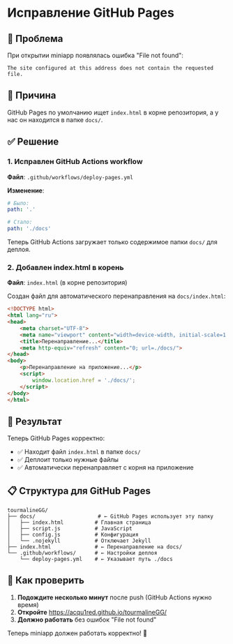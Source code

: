 # Исправление GitHub Pages

## 🐛 Проблема
При открытии miniapp появлялась ошибка "File not found":
```
The site configured at this address does not contain the requested file.
```

## 🔧 Причина
GitHub Pages по умолчанию ищет `index.html` в корне репозитория, а у нас он находится в папке `docs/`.

## ✅ Решение

### 1. Исправлен GitHub Actions workflow
**Файл**: `.github/workflows/deploy-pages.yml`

**Изменение**:
```yaml
# Было:
path: '.'

# Стало:
path: './docs'
```

Теперь GitHub Actions загружает только содержимое папки `docs/` для деплоя.

### 2. Добавлен index.html в корень
**Файл**: `index.html` (в корне репозитория)

Создан файл для автоматического перенаправления на `docs/index.html`:
```html
<!DOCTYPE html>
<html lang="ru">
<head>
    <meta charset="UTF-8">
    <meta name="viewport" content="width=device-width, initial-scale=1.0">
    <title>Перенаправление...</title>
    <meta http-equiv="refresh" content="0; url=./docs/">
</head>
<body>
    <p>Перенаправление на приложение...</p>
    <script>
        window.location.href = './docs/';
    </script>
</body>
</html>
```

## 🚀 Результат

Теперь GitHub Pages корректно:
- ✅ Находит файл `index.html` в папке `docs/`
- ✅ Деплоит только нужные файлы
- ✅ Автоматически перенаправляет с корня на приложение

## 📋 Структура для GitHub Pages

```
tourmalineGG/
├── docs/                    # ← GitHub Pages использует эту папку
│   ├── index.html          # Главная страница
│   ├── script.js           # JavaScript
│   ├── config.js           # Конфигурация
│   └── .nojekyll           # Отключает Jekyll
├── index.html              # ← Перенаправление на docs/
└── .github/workflows/      # ← Настройки деплоя
    └── deploy-pages.yml    # ← Указывает путь ./docs
```

## 🎯 Как проверить

1. **Подождите несколько минут** после push (GitHub Actions нужно время)
2. **Откройте** https://acqu1red.github.io/tourmalineGG/
3. **Должно работать** без ошибок "File not found"

Теперь miniapp должен работать корректно! 🎉
